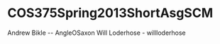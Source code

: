 COS375Spring2013ShortAsgSCM
===========================
Andrew Bikle -- AngleOSaxon
Will Loderhose - willloderhose
